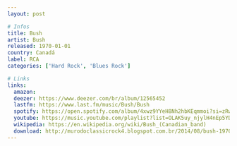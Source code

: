```yaml
---
layout: post

# Infos
title: Bush
artist: Bush
released: 1970-01-01
country: Canadá
label: RCA
categories: ['Hard Rock', 'Blues Rock']

# Links
links:
  amazon:
  deezer: https://www.deezer.com/br/album/12565452
  lastfm: https://www.last.fm/music/Bush/Bush
  spotify: https://open.spotify.com/album/4xwz9YYeH8Nh2hbKEqmmoi?si=zRw_AoAcT-SiY1niIsP7sQ
  youtube: https://music.youtube.com/playlist?list=OLAK5uy_njylH4nEp5YDZKKhMV8g1kEctKJZxSNQg
  wikipedia: https://en.wikipedia.org/wiki/Bush_(Canadian_band)
  download: http://murodoclassicrock4.blogspot.com.br/2014/08/bush-1970.html
---
```

